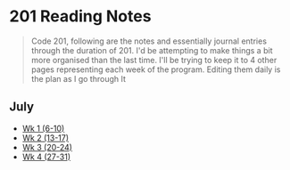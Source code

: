 # 201 Reading Notes 

> Code 201, following are the notes and essentially journal entries through the duration of 201. I'd be attempting to make things a bit more organised than the last time. I'll be trying to keep it to 4 other pages representing each week of the program. Editing them daily is the plan as I go through It

## July

* [Wk 1 (6-10)](wk1.md)
* [Wk 2 (13-17)](wk2.md)
* [Wk 3 (20-24)](wk3.md)
* [Wk 4 (27-31)](wk4.md)
